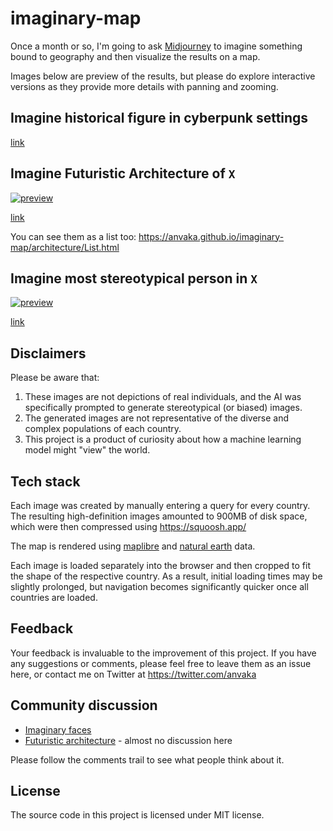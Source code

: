 # imaginary-map

Once a month or so, I'm going to ask [Midjourney](https://midjourney.com/) to
imagine something bound to geography and then visualize the results on a map.

Images below are preview of the results, but please do explore interactive versions
as they provide more details with panning and zooming.

## Imagine historical figure in cyberpunk settings

[link](https://anvaka.github.io/imaginary-map/cyberpunk/)

## Imagine Futuristic Architecture of `X`

[![preview](https://anvaka.github.io/imaginary-map/images-small/architecture/preview.png)](https://anvaka.github.io/imaginary-map/architecture/)

[link](https://anvaka.github.io/imaginary-map/architecture/)

You can see them as a list too: https://anvaka.github.io/imaginary-map/architecture/List.html

## Imagine most stereotypical person in `X`

[![preview](https://anvaka.github.io/imaginary-faces/preview.png)](https://anvaka.github.io/imaginary-faces/)

[link](https://anvaka.github.io/imaginary-faces/)

## Disclaimers

Please be aware that:

1. These images are not depictions of real individuals, and the AI was specifically prompted to generate stereotypical (or biased) images.
2. The generated images are not representative of the diverse and complex populations of each country.
3. This project is a product of curiosity about how a machine learning model might "view" the world.

## Tech stack

Each image was created by manually entering a query for every country. 
The resulting high-definition images amounted to 900MB of disk space, which were then compressed using https://squoosh.app/

The map is rendered using [maplibre](https://maplibre.org/) and [natural earth](https://www.naturalearthdata.com/) data.

Each image is loaded separately into the browser and then cropped to fit the shape of the respective country. As a result, initial loading times may be slightly prolonged, but navigation becomes significantly quicker once all countries are loaded.

## Feedback

Your feedback is invaluable to the improvement of this project. 
If you have any suggestions or comments, please feel free to leave them as an issue here, 
or contact me on Twitter at  https://twitter.com/anvaka

## Community discussion

* [Imaginary faces](https://www.reddit.com/r/MapPorn/comments/14ynj3s/asked_midjourney_to_imagine_the_most/)
* [Futuristic architecture](https://www.reddit.com/r/MapPorn/comments/162wf6s/midjourney_imagines_futuristic_architecture_of/) - almost no discussion here


Please follow the comments trail to see what people think about it.

## License

The source code in this project is licensed under MIT license. 
